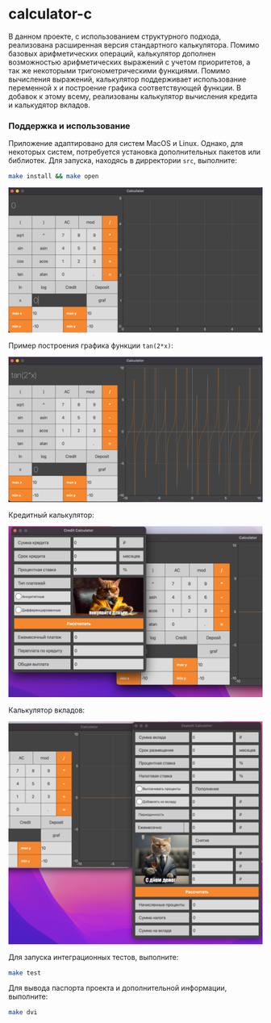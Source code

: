 # calculator-c

В данном проекте, с использованием структурного подхода, реализована расширенная версия стандартного калькулятора. Помимо базовых арифметических операций, калькулятор дополнен возможностью арифметических выражений с учетом приоритетов, а так же некоторыми тригонометрическими функциями. Помимо вычисления выражений, калькулятор поддерживает использование переменной x и построение графика соответствующей функции. В добавок к этому всему, реализованы калькулятор вычисления кредита и калькудятор вкладов.

### Поддержка и использование

Приложение адаптировано для систем MacOS и Linux. Однако, для некоторых систем, потребуется установка дополнительных пакетов или библиотек. Для запуска, находясь в дирректории `src`, выполните:

```sh
make install && make open
```
![calculatop](./pictures/calculator.png)

Пример построения графика функции `tan(2*x)`:

![tan](./pictures/tan.png)

Кредитный калькулятор:

![credit](./pictures/credit.png)

Калькулятор вкладов:

![deposit](./pictures/deposit.png)

Для запуска интеграционных тестов, выполните:

```sh
make test
```

Для вывода паспорта проекта и дополнительной информации, выполните:

```sh
make dvi
```